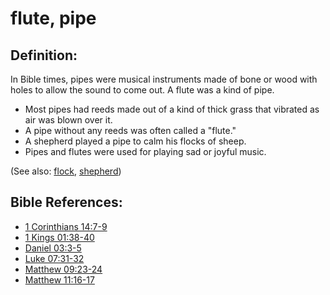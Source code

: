 # flute, pipe #

## Definition: ##

In Bible times, pipes were musical instruments made of bone or wood with holes to allow the sound to come out. A flute was a kind of pipe.

* Most pipes had reeds made out of a kind of thick grass that vibrated as air was blown over it.
* A pipe without any reeds was often called a "flute."
* A shepherd played a pipe to calm his flocks of sheep.
* Pipes and flutes were used for playing sad or joyful music.

(See also: [flock](../other/.md), [shepherd](../other/.md))

## Bible References: ##

* [1 Corinthians 14:7-9](https://door43.org/en/bible/notes/1co/14/07)
* [1 Kings 01:38-40](https://door43.org/en/bible/notes/1ki/01/38)
* [Daniel 03:3-5](https://door43.org/en/bible/notes/dan/03/03)
* [Luke 07:31-32](https://door43.org/en/bible/notes/luk/07/31)
* [Matthew 09:23-24](https://door43.org/en/bible/notes/mat/09/23)
* [Matthew 11:16-17](https://door43.org/en/bible/notes/mat/11/16)

